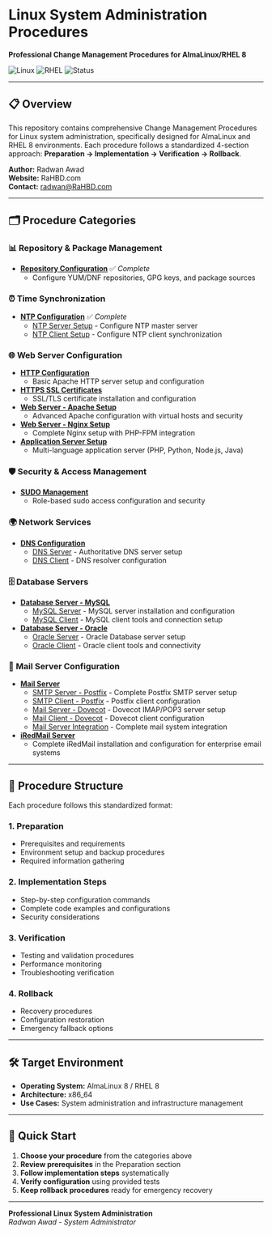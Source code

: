 # Linux System Administration Procedures

**Professional Change Management Procedures for AlmaLinux/RHEL 8**

![Linux](https://img.shields.io/badge/Linux-AlmaLinux%208-blue.svg)
![RHEL](https://img.shields.io/badge/RHEL-8-red.svg)
![Status](https://img.shields.io/badge/Status-Active%20Development-green.svg)

---

## 📋 Overview

This repository contains comprehensive Change Management Procedures for Linux system administration, specifically designed for AlmaLinux and RHEL 8 environments. Each procedure follows a standardized 4-section approach: **Preparation → Implementation → Verification → Rollback**.

**Author:** Radwan Awad  
**Website:** RaHBD.com  
**Contact:** radwan@RaHBD.com  

---

## 🗂️ Procedure Categories

### 📊 Repository & Package Management
- **[Repository Configuration](./Repository_Configuration.md)** ✅ *Complete*
  - Configure YUM/DNF repositories, GPG keys, and package sources

### ⏰ Time Synchronization 
- **[NTP Configuration](./NTP_Configuration/)** ✅ *Complete*
  - [NTP Server Setup](./NTP_Configuration/Server.md) - Configure NTP master server
  - [NTP Client Setup](./NTP_Configuration/Client.md) - Configure NTP client synchronization

### 🌐 Web Server Configuration
- **[HTTP Configuration](./HTTP_Configuration.md)** 
  - Basic Apache HTTP server setup and configuration
- **[HTTPS SSL Certificates](./HTTPS_SSL_Certificates.md)** 
  - SSL/TLS certificate installation and configuration
- **[Web Server - Apache Setup](./Web_Server_Apache_Setup.md)** 
  - Advanced Apache configuration with virtual hosts and security
- **[Web Server - Nginx Setup](./Web_Server_Nginx_Setup.md)** 
  - Complete Nginx setup with PHP-FPM integration
- **[Application Server Setup](./Application_Server_Setup.md)** 
  - Multi-language application server (PHP, Python, Node.js, Java)

### 🛡️ Security & Access Management
- **[SUDO Management](./SUDO_Management.md)** 
  - Role-based sudo access configuration and security

### 🌍 Network Services
- **[DNS Configuration](./DNS_Configuration/)** 
  - [DNS Server](./DNS_Configuration/Server.md) - Authoritative DNS server setup
  - [DNS Client](./DNS_Configuration/Client.md) - DNS resolver configuration

### 🗄️ Database Servers
- **[Database Server - MySQL](./Database_Server_MySQL/)** 
  - [MySQL Server](./Database_Server_MySQL/Server.md) - MySQL server installation and configuration
  - [MySQL Client](./Database_Server_MySQL/Client.md) - MySQL client tools and connection setup
- **[Database Server - Oracle](./Database_Server_Oracle/)** 
  - [Oracle Server](./Database_Server_Oracle/Server.md) - Oracle Database server setup
  - [Oracle Client](./Database_Server_Oracle/Client.md) - Oracle client tools and connectivity

### 📧 Mail Server Configuration
- **[Mail Server](./Mail_Server/)** 
  - [SMTP Server - Postfix](./Mail_Server/SMTP_Server_Postfix.md) - Complete Postfix SMTP server setup
  - [SMTP Client - Postfix](./Mail_Server/SMTP_Client_Postfix.md) - Postfix client configuration
  - [Mail Server - Dovecot](./Mail_Server/Mail_Server_Dovecot.md) - Dovecot IMAP/POP3 server setup
  - [Mail Client - Dovecot](./Mail_Server/Mail_Client_Dovecot.md) - Dovecot client configuration
  - [Mail Server Integration](./Mail_Server/Mail_Server_Integration.md) - Complete mail system integration
- **[iRedMail Server](./iRedMail_Server.md)** 
  - Complete iRedMail installation and configuration for enterprise email systems

---

## 🎯 Procedure Structure

Each procedure follows this standardized format:

### 1. **Preparation**
- Prerequisites and requirements
- Environment setup and backup procedures
- Required information gathering

### 2. **Implementation Steps**
- Step-by-step configuration commands
- Complete code examples and configurations
- Security considerations

### 3. **Verification**
- Testing and validation procedures
- Performance monitoring
- Troubleshooting verification

### 4. **Rollback**
- Recovery procedures
- Configuration restoration
- Emergency fallback options

---

## 🛠️ Target Environment

- **Operating System:** AlmaLinux 8 / RHEL 8
- **Architecture:** x86_64
- **Use Cases:** System administration and infrastructure management

---

## 🚀 Quick Start

1. **Choose your procedure** from the categories above
2. **Review prerequisites** in the Preparation section
3. **Follow implementation steps** systematically
4. **Verify configuration** using provided tests
5. **Keep rollback procedures** ready for emergency recovery



---

**Professional Linux System Administration**  
*Radwan Awad - System Administrator*
